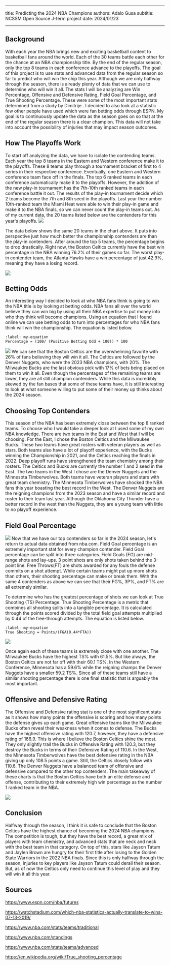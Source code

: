 ----

title: Predicting the 2024 NBA Champions
authors: Adalo Gusa
subtitle: NCSSM Open Source J-term project
date: 2024/01/23
    


----

 
## Background
With each year the NBA brings new and exciting basketball content to basketball fans around the world. Each of the 30 teams battle each other for the chance at an NBA championship title. By the end of the regular season, only the top 8 teams in each conference advance to the playoffs. The goal of this project is to use stats and advanced data from the regular season so far to predict who will win the chip this year. Although we are only halfway through the season, there is already plenty of data that we can use to determine who will win it all. The stats I will be analyzing are Win Percentage, Offensive and Defensive Rating, Field Goal Percentage, and True Shooting Percentage. These were some of the most important stats determined from a study by Dimitrije [](doi:10.1371/journal.pone.0273427). I decided to also look at a statistic few other people have used which were fan betting odds through ESPN. My goal is to continuously update the data as the season goes on so that at the end of the regular season there is a clear champion. This data will not take into account the possibility of injuries that may impact season outcomes.








## How The Playoffs Work
To start off analyzing the data, we have to isolate the contending teams. Each year the top 8 teams in the Eastern and Western conference make it to the playoffs. These 8 teams play through a tournament bracket of first to 4 series in their respective conference. Eventually, one Eastern and Western conference team face off in the finals. The top 6 ranked teams in each conference automatically make it to the playoffs. However, the addition of the new play-in tournament has the 7th-10th ranked teams in each conference battle it out. The results of the play-in tournament decide which 2 teams become the 7th and 8th seed in the playoffs. Last year the number 10th-ranked team the Miami Heat were able to win their play-in game and make it to the NBA finals, so we can never count the play-in teams out. As of my current data, the 20 teams listed below are the contenders for this year's playoffs.
![](#PlayoffContenders)




The data below shows the same 20 teams in the chart above. It puts into perspective just how much better the championship contenders are than the play-in contenders.  After around the top 5 teams, the percentage begins to drop drastically. Right now, the Boston Celtics currently have the best win percentage in the NBA winning 76.2% of their games so far. The worst play-in contender team, the Atlanta Hawks have a win percentage of just 42.9%, meaning they have a losing record.




![](#WinP)




## Betting Odds




An interesting way I decided to look at who NBA fans think is going to win the NBA title is by looking at betting odds. NBA fans all over the world believe they can win big by using all their NBA expertise to put money into who they think will become champions. Using an equation that I found online we can use betting odds to turn into percentages for who NBA fans think will win the championship. The equation is listed below.




```{math}
:label: my-equation
Percentage = (100/ (Positive Betting Odd + 100)) * 100
```
![](#BettingOdds)
We can see that the Boston Celtics are the overwhelming favorite with 26% of fans believing they will win it all. The Celtics are followed by the Denver Nuggets, who were the 2023 NBA champions, with 20%. The Milwaukee Bucks are the last obvious pick with 17% of bets being placed on them to win it all. Even though the percentages of the remaining teams are lower, they are all still champion contenders. While this data is incredibly skewed by the fan bases that some of these teams have, it is still interesting to look at what someone willing to put some of their money up thinks about the 2024 season.




## Choosing Top Contenders




This season of the NBA has been extremely close between the top 8 ranked teams. To choose who I would take a deeper look at I used some of my own NBA knowledge. There are two teams in the East and West that I will be choosing. For the East, I chose the Boston Celtics and the Milwaukee Bucks. These two teams have great rosters with veteran players as well as stars. Both teams also have a lot of playoff experience, with the Bucks winning the Championship in 2021, and the Celtics reaching the finals in 2022. Deep playoff runs have strengthened the team chemistry among their rosters. The Celtics and Bucks are currently the number 1 and 2 seed in the East. The two teams in the West I chose are the Denver Nuggets and the Minnesota Timberwolves. Both teams have veteran players and stars with great team chemistry. The Minnesota Timberwolves have shocked the NBA fans this year boasting the best record in the West. The Denver Nuggets are the reigning champions from the 2023 season and have a similar record and roster to their team last year. Although the Oklahoma City Thunder have a better record in the west than the Nuggets, they are a young team with little to no playoff experience.




## Field Goal Percentage




![](#ShootingP)
Now that we have our top contenders so far in the 2024 season, let's return to actual data obtained from nba.com. Field Goal percentage is an extremely important stat for every champion contender. Field Goal percentage can be split into three categories. Field Goals (FG) are mid-range shots and lay-ups. 3 point shots are only shots taken behind the 3-point line. Free Throws(FT) are shots awarded for any fouls the defense commits on a shot attempt. While certain teams might put up more shots than others, their shooting percentage can make or break them. With the same 4 contenders as above we can see that their FG%, 3P%, and FT% are all extremely similar.








To determine who has the greatest percentage of shots we can look at True Shooting (TS) Percentage. True Shooting Percentage is a metric that combines all shooting splits into a tangible percentage. It is calculated through the points scored divided by the total field goal attempts multiplied by 0.44 of the free-through attempts. The equation is listed below.
```{math}
:label: my-equation
True Shooting = Points/(FGA(0.44*FTA))
```
![](#TSP)




Once again each of these teams is extremely close with one another. The Milwaukee Bucks have the highest TS% with 61.5%. But like always, the Boston Celtics are not far off with their 60.1 TS%. In the Western Conference, Minnesota has a 59.6% while the reigning champs the Denver Nuggets have a smaller 59.2 TS%. Since all of these teams still have a similar shooting percentage there is one final statistic that is arguably the most important.




## Offensive and Defensive Rating




The Offensive and Defensive rating stat is one of the most significant stats as it shows how many points the offensive is scoring and how many points the defense gives up each game. Great offensive teams like the Milwaukee Bucks often reveal their weakness when it comes to defense. The Bucks have the highest offensive rating with 120.7, however, they have a defensive rating of 166.9. This is where I believe the Boston Celtics shine the most. They only slightly trail the Bucks in Offensive Rating with 120.3, but they destroy the Bucks in terms of their Defensive Rating of 110.6. In the West, the Minnesota Timberwolves have the best defensive rating in the NBA giving up only 108.5 points a game. Still, the Celtics closely follow with 110.6. The Denver Nuggets have a balanced team of offensive and defensive compared to the other top contenders. The main takeaway of these charts is that the Boston Celtics have both an elite defense and offense, contributing to their extremely high win percentage as the number 1 ranked team in the NBA.




![](#OFFDEFRTG)




## Conclusion




Halfway through the season, I think it is safe to conclude that the Boston Celtics have the highest chance of becoming the 2024 NBA champions. The competition is tough, but they have the best record, a great mix of players with team chemistry, and advanced stats that are neck and neck with the best team in that category. On top of this, stars like Jayson Tatum and Jaylen Brown are hungry for their first title after losing to the Golden State Warriors in the 2022 NBA finals. Since this is only halfway through the season, injuries to key players like Jayson Tatum could derail their season. But, as of now the Celtics only need to continue this level of play and they will win it all this year.


## Sources

https://www.espn.com/nba/futures

https://watchstadium.com/which-nba-statistics-actually-translate-to-wins-07-13-2019/

https://www.nba.com/stats/teams/traditional

https://www.nba.com/standings

https://www.nba.com/stats/teams/advanced


https://en.wikipedia.org/wiki/True_shooting_percentage
